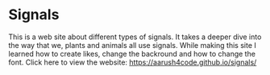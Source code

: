 # Signals

This is a web site about different types of signals. It takes a deeper dive into the way that we, plants and animals all use signals. While making this site I learned how to create likes, change the backround and how to change the font. Click here to view the website: https://aarush4code.github.io/signals/
